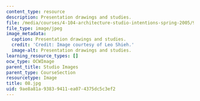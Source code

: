```yaml
---
content_type: resource
description: Presentation drawings and studies.
file: /media/courses/4-104-architecture-studio-intentions-spring-2005/9ae8a81a93839411ea074375dc5c3ef2_08.jpg
file_type: image/jpeg
image_metadata:
  caption: Presentation drawings and studies.
  credit: 'Credit: Image courtesy of Leo Shieh.'
  image-alt: Presentation drawings and studies.
learning_resource_types: []
ocw_type: OCWImage
parent_title: Studio Images
parent_type: CourseSection
resourcetype: Image
title: 08.jpg
uid: 9ae8a81a-9383-9411-ea07-4375dc5c3ef2
---
```

